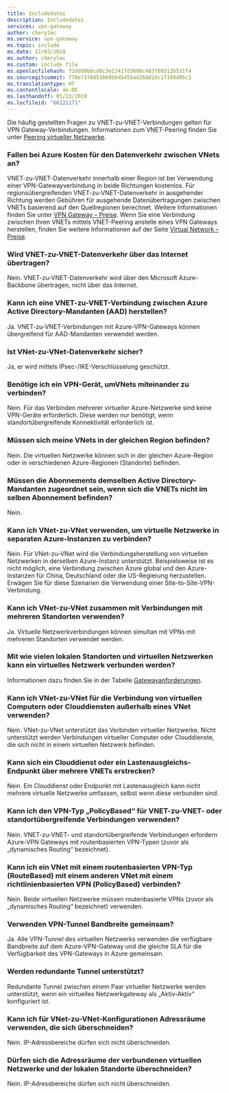 ```yaml
---
title: Includedatei
description: Includedatei
services: vpn-gateway
author: cherylmc
ms.service: vpn-gateway
ms.topic: include
ms.date: 12/03/2018
ms.author: cherylmc
ms.custom: include file
ms.openlocfilehash: 72ddd0b6cd6c3e12417d3698c403f89312b531f4
ms.sourcegitcommit: 778e7376853b69bbd5455ad260d2dc17109d05c1
ms.translationtype: HT
ms.contentlocale: de-DE
ms.lasthandoff: 05/23/2019
ms.locfileid: "66121171"
---
```

Die häufig gestellten Fragen zu VNET-zu-VNET-Verbindungen gelten für VPN Gateway-Verbindungen. Informationen zum VNET-Peering finden Sie unter [Peering virtueller Netzwerke](../articles/virtual-network/virtual-network-peering-overview.md).

### <a name="does-azure-charge-for-traffic-between-vnets"></a>Fallen bei Azure Kosten für den Datenverkehr zwischen VNets an?

VNET-zu-VNET-Datenverkehr innerhalb einer Region ist bei Verwendung einer VPN-Gatewayverbindung in beide Richtungen kostenlos. Für regionsübergreifenden VNET-zu-VNET-Datenverkehr in ausgehender Richtung werden Gebühren für ausgehende Datenübertragungen zwischen VNETs basierend auf den Quellregionen berechnet. Weitere Informationen finden Sie unter [VPN Gateway – Preise](https://azure.microsoft.com/pricing/details/vpn-gateway/). Wenn Sie eine Verbindung zwischen Ihren VNETs mittels VNET-Peering anstelle eines VPN Gateways herstellen, finden Sie weitere Informationen auf der Seite [Virtual Network – Preise](https://azure.microsoft.com/pricing/details/virtual-network/).

### <a name="does-vnet-to-vnet-traffic-travel-across-the-internet"></a>Wird VNET-zu-VNET-Datenverkehr über das Internet übertragen?

 Nein. VNET-zu-VNET-Datenverkehr wird über den Microsoft Azure-Backbone übertragen, nicht über das Internet.

### <a name="can-i-establish-a-vnet-to-vnet-connection-across-azure-active-directory-aad-tenants"></a>Kann ich eine VNET-zu-VNET-Verbindung zwischen Azure Active Directory-Mandanten (AAD) herstellen?

Ja. VNET-zu-VNET-Verbindungen mit Azure-VPN-Gateways können übergreifend für AAD-Mandanten verwendet werden.

### <a name="is-vnet-to-vnet-traffic-secure"></a>Ist VNet-zu-VNet-Datenverkehr sicher?

Ja, er wird mittels IPsec-/IKE-Verschlüsselung geschützt.

### <a name="do-i-need-a-vpn-device-to-connect-vnets-together"></a>Benötige ich ein VPN-Gerät, umVNets miteinander zu verbinden?

 Nein. Für das Verbinden mehrerer virtueller Azure-Netzwerke sind keine VPN-Geräte erforderlich. Diese werden nur benötigt, wenn standortübergreifende Konnektivität erforderlich ist.

### <a name="do-my-vnets-need-to-be-in-the-same-region"></a>Müssen sich meine VNets in der gleichen Region befinden?

 Nein. Die virtuellen Netzwerke können sich in der gleichen Azure-Region oder in verschiedenen Azure-Regionen (Standorte) befinden.

### <a name="if-the-vnets-arent-in-the-same-subscription-do-the-subscriptions-need-to-be-associated-with-the-same-active-directory-tenant"></a>Müssen die Abonnements demselben Active Directory-Mandanten zugeordnet sein, wenn sich die VNETs nicht im selben Abonnement befinden?

 Nein.

### <a name="can-i-use-vnet-to-vnet-to-connect-virtual-networks-in-separate-azure-instances"></a>Kann ich VNet-zu-VNet verwenden, um virtuelle Netzwerke in separaten Azure-Instanzen zu verbinden? 

 Nein. Für VNet-zu-VNet wird die Verbindungsherstellung von virtuellen Netzwerken in derselben Azure-Instanz unterstützt. Beispielsweise ist es nicht möglich, eine Verbindung zwischen Azure global und den Azure-Instanzen für China, Deutschland oder die US-Regierung herzustellen. Erwägen Sie für diese Szenarien die Verwendung einer Site-to-Site-VPN-Verbindung.

### <a name="can-i-use-vnet-to-vnet-along-with-multi-site-connections"></a>Kann ich VNet-zu-VNet zusammen mit Verbindungen mit mehreren Standorten verwenden?

Ja. Virtuelle Netzwerkverbindungen können simultan mit VPNs mit mehreren Standorten verwendet werden.

### <a name="how-many-on-premises-sites-and-virtual-networks-can-one-virtual-network-connect-to"></a>Mit wie vielen lokalen Standorten und virtuellen Netzwerken kann ein virtuelles Netzwerk verbunden werden?

Informationen dazu finden Sie in der Tabelle [Gatewayanforderungen](../articles/vpn-gateway/vpn-gateway-about-vpn-gateway-settings.md#requirements).

### <a name="can-i-use-vnet-to-vnet-to-connect-vms-or-cloud-services-outside-of-a-vnet"></a>Kann ich VNet-zu-VNet für die Verbindung von virtuellen Computern oder Clouddiensten außerhalb eines VNet verwenden?

 Nein. VNet-zu-VNet unterstützt das Verbinden virtueller Netzwerke. Nicht unterstützt werden Verbindungen virtueller Computer oder Clouddienste, die sich nicht in einem virtuellen Netzwerk befinden.

### <a name="can-a-cloud-service-or-a-load-balancing-endpoint-span-vnets"></a>Kann sich ein Clouddienst oder ein Lastenausgleichs-Endpunkt über mehrere VNETs erstrecken?

 Nein. Ein Clouddienst oder Endpunkt mit Lastenausgleich kann nicht mehrere virtuelle Netzwerke umfassen, selbst wenn diese verbunden sind.

### <a name="can-i-use-a-policybased-vpn-type-for-vnet-to-vnet-or-multi-site-connections"></a>Kann ich den VPN-Typ „PolicyBased“ für VNET-zu-VNET- oder standortübergreifende Verbindungen verwenden?

 Nein. VNET-zu-VNET- und standortübergreifende Verbindungen erfordern Azure-VPN Gateways mit routenbasierten VPN-Typen (zuvor als „dynamisches Routing“ bezeichnet).

### <a name="can-i-connect-a-vnet-with-a-routebased-vpn-type-to-another-vnet-with-a-policybased-vpn-type"></a>Kann ich ein VNet mit einem routenbasierten VPN-Typ (RouteBased) mit einem anderen VNet mit einem richtlinienbasierten VPN (PolicyBased) verbinden?

Nein. Beide virtuellen Netzwerke müssen routenbasierte VPNs (zuvor als „dynamisches Routing“ bezeichnet) verwenden.

### <a name="do-vpn-tunnels-share-bandwidth"></a>Verwenden VPN-Tunnel Bandbreite gemeinsam?

Ja. Alle VPN-Tunnel des virtuellen Netzwerks verwenden die verfügbare Bandbreite auf dem Azure-VPN-Gateway und die gleiche SLA für die Verfügbarkeit des VPN-Gateways in Azure gemeinsam.

### <a name="are-redundant-tunnels-supported"></a>Werden redundante Tunnel unterstützt?

Redundante Tunnel zwischen einem Paar virtueller Netzwerke werden unterstützt, wenn ein virtuelles Netzwerkgateway als „Aktiv-Aktiv“ konfiguriert ist.

### <a name="can-i-have-overlapping-address-spaces-for-vnet-to-vnet-configurations"></a>Kann ich für VNet-zu-VNet-Konfigurationen Adressräume verwenden, die sich überschneiden?

 Nein. IP-Adressbereiche dürfen sich nicht überschneiden.

### <a name="can-there-be-overlapping-address-spaces-among-connected-virtual-networks-and-on-premises-local-sites"></a>Dürfen sich die Adressräume der verbundenen virtuellen Netzwerke und der lokalen Standorte überschneiden?

 Nein. IP-Adressbereiche dürfen sich nicht überschneiden.



